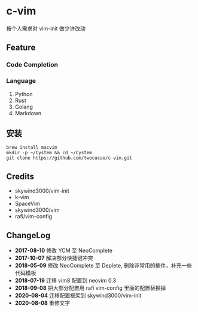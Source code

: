 # c-vim

按个人需求对 vim-init 做少许改动

## Feature

### Code Completion

### Language

1. Python
2. Rust
3. Golang
4. Markdown

## 安装

```
brew install macvim
mkdir -p ~/Cystem && cd ~/Cystem
git clone https://github.com/twocucao/c-vim.git
```

## Credits

- skywind3000/vim-init
- k-vim
- SpaceVim
- skywind3000/vim
- rafi/vim-config

## ChangeLog

- **2017-08-10** 修改 YCM 至 NeoComplete
- **2017-10-07** 解决部分快捷键冲突
- **2018-05-09** 修改 NeoComplete 至 Deplete, 删除非常用的插件，补充一些代码模板
- **2018-07-19** 迁移 vim8 配置到 neovim 0.3
- **2018-09-08** 把大部分配置用 rafi vim-config 里面的配置替换掉
- **2020-08-04** 迁移配置框架到 skywind3000/vim-init
- **2020-08-08** 重修文字
